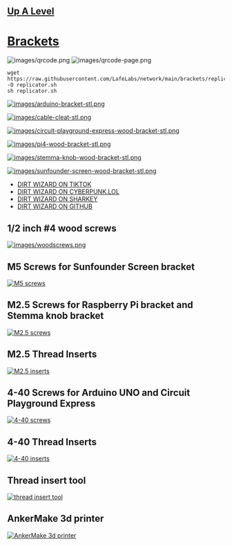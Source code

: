 ## [Up A Level](../)

# [Brackets](https://github.com/LafeLabs/network/tree/main/brackets)

![images/qrcode.png](images/qrcode.png)
![images/qrcode-page.png](images/qrcode-page.png)

```
wget https://raw.githubusercontent.com/LafeLabs/network/main/brackets/replicator.sh -O replicator.sh
sh replicator.sh
```

[![images/arduino-bracket-stl.png](images/arduino-bracket-stl.png)](elements/arduino-bracket.stl)

[![images/cable-cleat-stl.png](images/cable-cleat-stl.png)](elements/cable-cleat.stl)

[![images/circuit-playground-express-wood-bracket-stl.png](images/circuit-playground-express-wood-bracket-stl.png)](elements/circuit-playground-express-wood-bracket.stl)

[![images/pi4-wood-bracket-stl.png](images/pi4-wood-bracket-stl.png)](elements/pi4-wood-bracket.stl)

[![images/stemma-knob-wood-bracket-stl.png](images/stemma-knob-wood-bracket-stl.png)](elements/stemma-knob-wood-bracket.stl)

[![images/sunfounder-screen-wood-bracket-stl.png](images/sunfounder-screen-wood-bracket-stl.png)](elements/sunfounder-screen-wood-bracket.stl)


 - [DIRT WIZARD ON TIKTOK](https://www.tiktok.com/@dirt_wizard666)
 - [DIRT WIZARD ON CYBERPUNK.LOL](https://cyberpunk.lol/@dirtwizard)
 - [DIRT WIZARD ON SHARKEY](https://shark.distantserver.org/@dirtwizard)
 - [DIRT WIZARD ON GITHUB](https://github.com/lafeLabs/)

## 1/2 inch #4 wood screws

[![images/woodscrews.png](images/woodscrews.png)](https://www.amazon.com/gp/product/B0B4SKDPDR/)

## M5 Screws for Sunfounder Screen bracket

[![M5 screws](images/M5-screws.png)](https://www.amazon.com/gp/product/B07YHRQWPX/)

## M2.5 Screws for Raspberry Pi bracket and Stemma knob bracket

[![M2.5 screws](images/M2point5-screws.png)](https://www.amazon.com/dp/B012TE3LDM)

## M2.5 Thread Inserts

[![M2.5 inserts](images/M2point5inserts.png)](https://www.amazon.com/dp/B0BBSH26TD)


## 4-40 Screws for Arduino UNO and Circuit Playground Express

[![4-40 screws](images/4-40-screws.png)](https://www.amazon.com/dp/B07ZHBXG57)

## 4-40 Thread Inserts

[![4-40 inserts](images/4-40inserts.png)](https://www.amazon.com/dp/B0CG4M8HC5)

## Thread insert tool 

[![thread insert tool](images/insert-tool.png)](https://www.amazon.com/dp/B0BBSGG2S2)

## AnkerMake 3d printer

[![AnkerMake 3d printer](images/3d-printer.png)](https://www.amazon.com/dp/B0CT5YMGC9)





